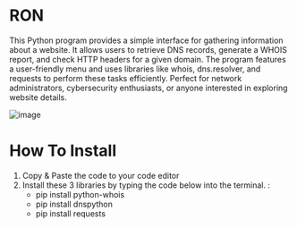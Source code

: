 # RON
This Python program provides a simple interface for gathering information about a website. It allows users to retrieve DNS records, generate a WHOIS report, and check HTTP headers for a given domain. The program features a user-friendly menu and uses libraries like whois, dns.resolver, and requests to perform these tasks efficiently. Perfect for network administrators, cybersecurity enthusiasts, or anyone interested in exploring website details.

![image](https://github.com/user-attachments/assets/0b246a51-984e-46e4-9fb8-3181cdf90f65)


# How To Install
1. Copy & Paste the code to your code editor
2. Install these 3 libraries by typing the code below into the terminal. :
   - pip install python-whois
   - pip install dnspython
   - pip install requests
  
   
